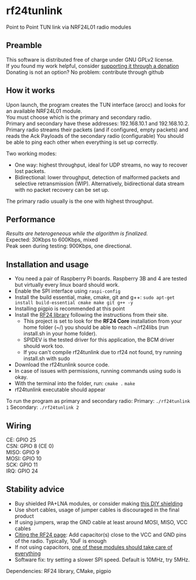 # rf24tunlink
Point to Point TUN link via NRF24L01 radio modules

## Preamble
This software is distributed free of charge under GNU GPLv2 license.</br>
If you found my work helpful, consider [supporting it through a donation](https://www.paypal.com/donate/?hosted_button_id=BCZNKHFWP3M4L)</br>
Donating is not an option? No problem: contribute through github

## How it works
Upon launch, the program creates the TUN interface (arocc) and looks for an available NRF24L01 module.</br>
You must choose which is the primary and secondary radio.</br>
Primary and secondary have these addresses: 192.168.10.1 and 192.168.10.2.</br>
Primary radio streams their packets (and if configured, empty packets) and reads the Ack Payloads of the secondary radio (configurable)
You should be able to ping each other when everything is set up correctly.

Two working modes:
- One way: highest throughput, ideal for UDP streams, no way to recover lost packets.
- Bidirectional: lower throughput, detection of malformed packets and selective retransmission (WIP). Alternatively, bidirectional data stream with no packet recovery can be set up.

The primary radio usually is the one with highest throughput.</br>

## Performance
_Results are heterogeneous while the algorithm is finalized._</br>
Expected: 30Kbps to 600Kbps, mixed</br>
Peak seen during testing: 900Kbps, one directional.

## Installation and usage
- You need a pair of Raspberry Pi boards. Raspberry 3B and 4 are tested but virtually every linux board should work.
- Enable the SPI interface using `raspi-config`
- Install the build essential, make, cmake, git and g++: `sudo apt-get install build-essential cmake make git g++ -y`
- Installing pigpio is recommended at this point
- Install the [RF24 library](https://nrf24.github.io/RF24/md_docs_linux_install.html) following the instructions from their site.
   - This project is set to look for the **RF24 Core** installation from your home folder (~/) you should be able to reach ~/rf24libs (run install.sh in your home folder).
   - SPIDEV is the tested driver for this application, the BCM driver should work too.
   - If you can't compile rf24tunlink due to rf24 not found, try running install.sh with sudo
- Download the rf24tunlink source code.
- In case of issues with permissions, running commands using sudo is okay.
- With the terminal into the folder, run:
  `cmake .`
  `make`
- rf24tunlink executable should appear

To run the program as primary and secondary radio:
Primary: `./rf24tunlink 1`
Secondary: `./rf24tunlink 2`

## Wiring
CE: GPIO 25</br>
CSN: GPIO 8 (CE 0)</br>
MISO: GPIO 9</br>
MOSI: GPIO 10</br>
SCK: GPIO 11</br>
IRQ: GPIO 24</br>

## Stability advice
- Buy shielded PA+LNA modules, or consider making [this DIY shielding](https://github.com/nRF24/RF24/blob/master/COMMON_ISSUES.md#my-palna-module-fails-to-transmit)
- Use short cables, usage of jumper cables is discouraged in the final product
- If using jumpers, wrap the GND cable at least around MOSI, MISO, VCC cables
- [Citing the RF24 page](https://github.com/nRF24/RF24/blob/master/COMMON_ISSUES.md#my-palna-module-doesnt-perform-as-well-as-id-hoped-or-the-nrf-radio-works-better-on-touching-it): Add capacitor(s) close to the VCC and GND pins of the radio. Typically, 10uF is enough
- If not using capacitors, [one of these modules should take care of everything](https://www.google.com/url?sa=i&url=https%3A%2F%2Fforum.arduino.cc%2Ft%2Fnrf24l01-com-problems%2F929219&psig=AOvVaw3U8yzDqmUAWnt6mlGg5U2-&ust=1697918511988000&source=images&cd=vfe&opi=89978449&ved=0CBEQjRxqFwoTCJj8i8C1hYIDFQAAAAAdAAAAABAE)
- Software fix: try setting a slower SPI speed. Default is 10MHz, try 5MHz.

Dependencies: RF24 library, CMake, pigpio
